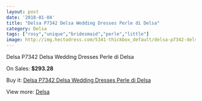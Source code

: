 ```yaml
---
layout: post
date: '2018-01-04'
title: "Delsa P7342 Delsa Wedding Dresses Perle di Delsa"
category: Delsa
tags: ["rosy","unique","bridesmaid","perle","little"]
image: http://img.hectodress.com/5341-thickbox_default/delsa-p7342-delsa-wedding-dresses-perle-di-delsa.jpg
---
```

Delsa P7342 Delsa Wedding Dresses Perle di Delsa

On Sales: **$293.28**
<a href="https://www.hectodress.com/delsa/2693-delsa-p7342-delsa-wedding-dresses-perle-di-delsa.html"><amp-img layout="responsive" width="600" height="600" src="//img.hectodress.com/5341-thickbox_default/delsa-p7342-delsa-wedding-dresses-perle-di-delsa.jpg" alt="Delsa P7342 Delsa Wedding Dresses Perle di Delsa 0" /></a>

Buy it: [Delsa P7342 Delsa Wedding Dresses Perle di Delsa](https://www.hectodress.com/delsa/2693-delsa-p7342-delsa-wedding-dresses-perle-di-delsa.html "Delsa P7342 Delsa Wedding Dresses Perle di Delsa")

View more: [Delsa](https://www.hectodress.com/46-delsa "Delsa")